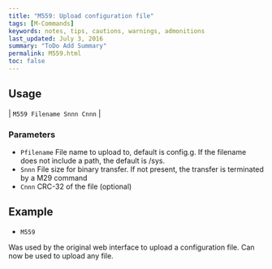 ```yaml
---
title: "M559: Upload configuration file" 
tags: [M-Commands]
keywords: notes, tips, cautions, warnings, admonitions
last_updated: July 3, 2016
summary: "ToDo Add Summary"
permalink: M559.html
toc: false
---
```



## Usage ##

| `M559 Filename Snnn Cnnn` |

### Parameters ###

+ `Pfilename` File name to upload to, default is config.g. If the filename does not include a path, the default is /sys.
+ `Snnn` File size for binary transfer. If not present, the transfer is terminated by a M29 command
+ `Cnnn` CRC-32 of the file (optional)

## Example ##

+ `M559`

Was used by the original web interface to upload a configuration file. Can now be used to upload any file.
